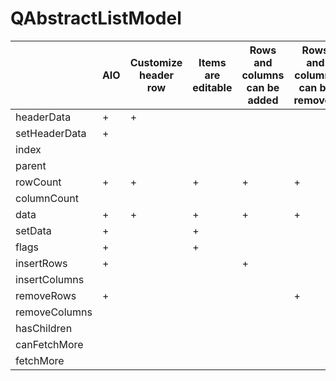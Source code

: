 # QAbstractListModel

|               | AIO | Customize header row | Items are editable | Rows and columns can be added | Rows and columns can be removed | Fetch data dynamically |
| ------------- | --- | -------------------- | ------------------ | ----------------------------- | ------------------------------- | ---------------------- |
| headerData    | +   | +                    |                    |                               |                                 |                        |
| setHeaderData | +   |                      |                    |                               |                                 |                        |
| index         |     |                      |                    |                               |                                 |                        |
| parent        |     |                      |                    |                               |                                 |                        |
| rowCount      | +   | +                    | +                  | +                             | +                               | +                      |
| columnCount   |     |                      |                    |                               |                                 |                        |
| data          | +   | +                    | +                  | +                             | +                               | +                      |
| setData       | +   |                      | +                  |                               |                                 |                        |
| flags         | +   |                      | +                  |                               |                                 |                        |
| insertRows    | +   |                      |                    | +                             |                                 |                        |
| insertColumns |     |                      |                    |                               |                                 |                        |
| removeRows    | +   |                      |                    |                               | +                               |                        |
| removeColumns |     |                      |                    |                               |                                 |                        |
| hasChildren   |     |                      |                    |                               |                                 |                        |
| canFetchMore  |     |                      |                    |                               |                                 |                        |
| fetchMore     |     |                      |                    |                               |                                 |                        |
